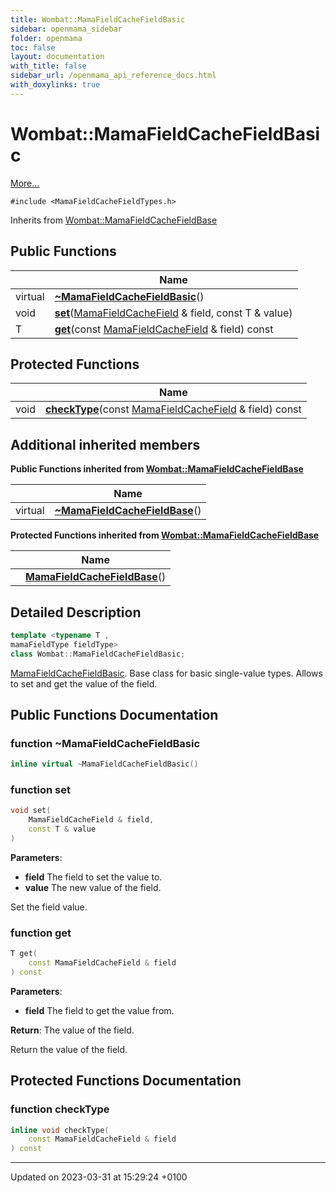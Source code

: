 ```yaml
---
title: Wombat::MamaFieldCacheFieldBasic
sidebar: openmama_sidebar
folder: openmama
toc: false
layout: documentation
with_title: false
sidebar_url: /openmama_api_reference_docs.html
with_doxylinks: true
---
```


# Wombat::MamaFieldCacheFieldBasic



 [More...](#detailed-description)


`#include <MamaFieldCacheFieldTypes.h>`

Inherits from [Wombat::MamaFieldCacheFieldBase](classWombat_1_1MamaFieldCacheFieldBase.html)

## Public Functions

|                | Name           |
| -------------- | -------------- |
| virtual | **[~MamaFieldCacheFieldBasic](classWombat_1_1MamaFieldCacheFieldBasic.html#function-~mamafieldcachefieldbasic)**() |
| void | **[set](classWombat_1_1MamaFieldCacheFieldBasic.html#function-set)**([MamaFieldCacheField](classWombat_1_1MamaFieldCacheField.html) & field, const T & value) |
| T | **[get](classWombat_1_1MamaFieldCacheFieldBasic.html#function-get)**(const [MamaFieldCacheField](classWombat_1_1MamaFieldCacheField.html) & field) const |

## Protected Functions

|                | Name           |
| -------------- | -------------- |
| void | **[checkType](classWombat_1_1MamaFieldCacheFieldBasic.html#function-checktype)**(const [MamaFieldCacheField](classWombat_1_1MamaFieldCacheField.html) & field) const |

## Additional inherited members

**Public Functions inherited from [Wombat::MamaFieldCacheFieldBase](classWombat_1_1MamaFieldCacheFieldBase.html)**

|                | Name           |
| -------------- | -------------- |
| virtual | **[~MamaFieldCacheFieldBase](classWombat_1_1MamaFieldCacheFieldBase.html#function-~mamafieldcachefieldbase)**() |

**Protected Functions inherited from [Wombat::MamaFieldCacheFieldBase](classWombat_1_1MamaFieldCacheFieldBase.html)**

|                | Name           |
| -------------- | -------------- |
| | **[MamaFieldCacheFieldBase](classWombat_1_1MamaFieldCacheFieldBase.html#function-mamafieldcachefieldbase)**() |


## Detailed Description

```cpp
template <typename T ,
mamaFieldType fieldType>
class Wombat::MamaFieldCacheFieldBasic;
```


[MamaFieldCacheFieldBasic](classWombat_1_1MamaFieldCacheFieldBasic.html). Base class for basic single-value types. Allows to set and get the value of the field. 

## Public Functions Documentation

### function ~MamaFieldCacheFieldBasic

```cpp
inline virtual ~MamaFieldCacheFieldBasic()
```


### function set

```cpp
void set(
    MamaFieldCacheField & field,
    const T & value
)
```


**Parameters**: 

  * **field** The field to set the value to. 
  * **value** The new value of the field. 


Set the field value.


### function get

```cpp
T get(
    const MamaFieldCacheField & field
) const
```


**Parameters**: 

  * **field** The field to get the value from. 


**Return**: The value of the field. 

Return the value of the field.


## Protected Functions Documentation

### function checkType

```cpp
inline void checkType(
    const MamaFieldCacheField & field
) const
```


-------------------------------

Updated on 2023-03-31 at 15:29:24 +0100